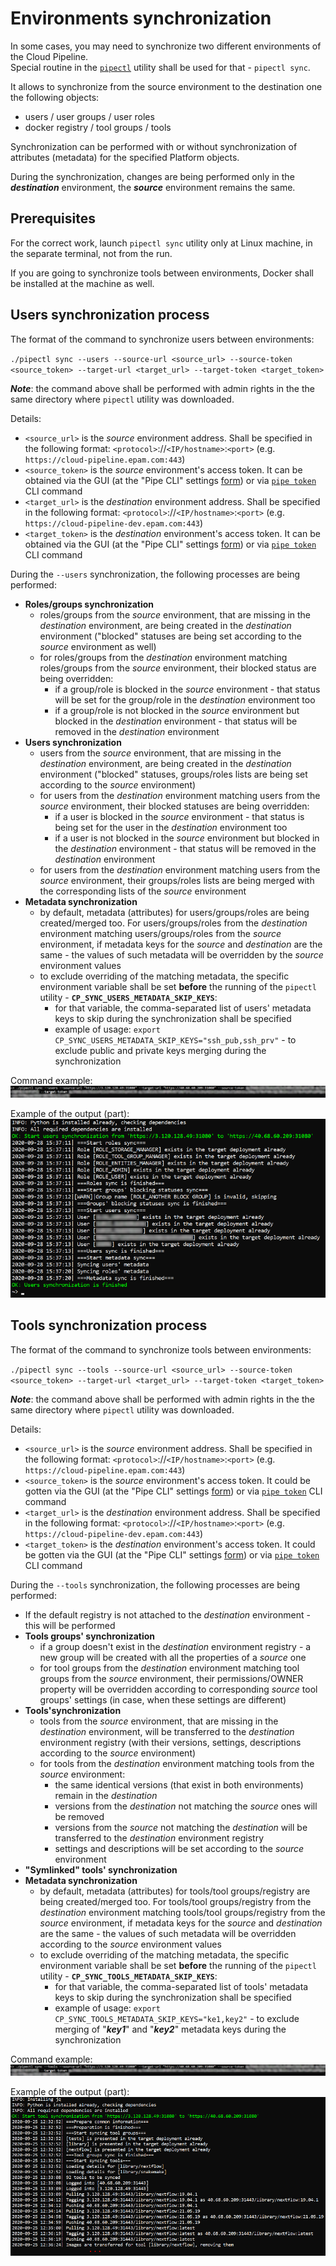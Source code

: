 # Environments synchronization

In some cases, you may need to synchronize two different environments of the Cloud Pipeline.  
Special routine in the [`pipectl`](https://github.com/epam/cloud-pipeline/tree/develop/deploy/README.md) utility shall be used for that - `pipectl sync`.

It allows to synchronize from the source environment to the destination one the following objects:

- users / user groups / user roles
- docker registry / tool groups / tools

Synchronization can be performed with or without synchronization of attributes (metadata) for the specified Platform objects.

During the synchronization, changes are being performed only in the **_destination_** environment, the **_source_** environment remains the same.

## Prerequisites

For the correct work, launch `pipectl sync` utility only at Linux machine, in the separate terminal, not from the run.

If you are going to synchronize tools between environments, Docker shall be installed at the machine as well.

## Users synchronization process

The format of the command to synchronize users between environments:

`./pipectl sync --users --source-url <source_url> --source-token <source_token> --target-url <target_url> --target-token <target_token>`

**_Note_**: the command above shall be performed with admin rights in the the same directory where `pipectl` utility was downloaded.

Details:

- `<source_url>` is the _source_ environment address. Shall be specified in the following format: `<protocol>`://`<IP/hostname>`:`<port>` (e.g. `https://cloud-pipeline.epam.com:443`)
- `<source_token>` is the _source_ environment's access token. It can be obtained via the GUI (at the "Pipe CLI" settings [form](../../manual/12_Manage_Settings/12._Manage_Settings.md#cli-tab)) or via [`pipe token`](../../manual/14_CLI/14.1._Install_and_setup_CLI.md#using-pipe-token-command) CLI command
- `<target_url>` is the _destination_ environment address. Shall be specified in the following format: `<protocol>`://`<IP/hostname>`:`<port>` (e.g. `https://cloud-pipeline-dev.epam.com:443`)
- `<target_token>` is the _destination_ environment's access token. It can be obtained via the GUI (at the "Pipe CLI" settings [form](../../manual/12_Manage_Settings/12._Manage_Settings.md#cli-tab)) or via [`pipe token`](../../manual/14_CLI/14.1._Install_and_setup_CLI.md#using-pipe-token-command) CLI command

During the `--users` synchronization, the following processes are being performed:

- **Roles/groups synchronization**
    - roles/groups from the _source_ environment, that are missing in the _destination_ environment, are being created in the _destination_ environment ("blocked" statuses are being set according to the _source_ environment as well)
    - for roles/groups from the _destination_ environment matching roles/groups from the _source_ environment, their blocked status are being overridden:
        - if a group/role is blocked in the _source_ environment - that status will be set for the group/role in the _destination_ environment too
        - if a group/role is not blocked in the _source_ environment but blocked in the _destination_ environment - that status will be removed in the _destination_ environment
- **Users synchronization**
    - users from the _source_ environment, that are missing in the _destination_ environment, are being created in the _destination_ environment ("blocked" statuses, groups/roles lists are being set according to the _source_ environment)
    - for users from the _destination_ environment matching users from the _source_ environment, their blocked statuses are being overridden:
        - if a user is blocked in the _source_ environment - that status is being set for the user in the _destination_ environment too
        - if a user is not blocked in the _source_ environment but blocked in the _destination_ environment - that status will be removed in the _destination_ environment
    - for users from the _destination_ environment matching users from the _source_ environment, their groups/roles lists are being merged with the corresponding lists of the _source_ environment
- **Metadata synchronization**
    - by default, metadata (attributes) for users/groups/roles are being created/merged too. For users/groups/roles from the _destination_ environment matching users/groups/roles from the _source_ environment, if metadata keys for the _source_ and _destination_ are the same - the values of such metadata will be overridden by the _source_ environment values
    - to exclude overriding of the matching metadata, the specific environment variable shall be set **before** the running of the `pipectl` utility - **`CP_SYNC_USERS_METADATA_SKIP_KEYS`**:
        - for that variable, the comma-separated list of users' metadata keys to skip during the synchronization shall be specified
        - example of usage: `export CP_SYNC_USERS_METADATA_SKIP_KEYS="ssh_pub,ssh_prv"` - to exclude public and private keys merging during the synchronization

Command example:  
    ![CP_EnvironmentsSynchronization](attachments/EnvironmentsSynchronization_01.png)

Example of the output (part):  
    ![CP_EnvironmentsSynchronization](attachments/EnvironmentsSynchronization_02.png)

## Tools synchronization process

The format of the command to synchronize tools between environments:

`./pipectl sync --tools --source-url <source_url> --source-token <source_token> --target-url <target_url> --target-token <target_token>`

**_Note_**: the command above shall be performed with admin rights in the the same directory where `pipectl` utility was downloaded.

Details:

- `<source_url>` is the _source_ environment address. Shall be specified in the following format: `<protocol>`://`<IP/hostname>`:`<port>` (e.g. `https://cloud-pipeline.epam.com:443`)
- `<source_token>` is the _source_ environment's access token. It could be gotten via the GUI (at the "Pipe CLI" settings [form](../../manual/12_Manage_Settings/12._Manage_Settings.md#cli-tab)) or via [`pipe token`](../../manual/14_CLI/14.1._Install_and_setup_CLI.md#using-pipe-token-command) CLI command
- `<target_url>` is the _destination_ environment address. Shall be specified in the following format: `<protocol>`://`<IP/hostname>`:`<port>` (e.g. `https://cloud-pipeline-dev.epam.com:443`)
- `<target_token>` is the _destination_ environment's access token. It could be gotten via the GUI (at the "Pipe CLI" settings [form](../../manual/12_Manage_Settings/12._Manage_Settings.md#cli-tab)) or via [`pipe token`](../../manual/14_CLI/14.1._Install_and_setup_CLI.md#using-pipe-token-command) CLI command

During the `--tools` synchronization, the following processes are being performed:

- If the default registry is not attached to the _destination_ environment - this will be performed
- **Tools groups' synchronization**
    - if a group doesn't exist in the _destination_ environment registry - a new group will be created with all the properties of a _source_ one
    - for tool groups from the _destination_ environment matching tool groups from the _source_ environment, their permissions/OWNER property will be overridden according to corresponding _source_ tool groups' settings (in case, when these settings are different)
- **Tools'synchronization**
    - tools from the _source_ environment, that are missing in the _destination_ environment, will be transferred to the _destination_ environment registry (with their versions, settings, descriptions according to the _source_ environment)
    - for tools from the _destination_ environment matching tools from the _source_ environment:
        - the same identical versions (that exist in both environments) remain in the _destination_
        - versions from the _destination_ not matching the _source_ ones will be removed
        - versions from the _source_ not matching the _destination_ will be transferred to the _destination_ environment registry
        - settings and descriptions will be set according to the _source_ environment
- **"Symlinked" tools' synchronization**
- **Metadata synchronization**
    - by default, metadata (attributes) for tools/tool groups/registry are being created/merged too. For tools/tool groups/registry from the _destination_ environment matching tools/tool groups/registry from the _source_ environment, if metadata keys for the _source_ and _destination_ are the same - the values of such metadata will be overridden according to the _source_ environment values
    - to exclude overriding of the matching metadata, the specific environment variable shall be set **before** the running of the `pipectl` utility - **`CP_SYNC_TOOLS_METADATA_SKIP_KEYS`**:
        - for that variable, the comma-separated list of tools' metadata keys to skip during the synchronization shall be specified
        - example of usage: `export CP_SYNC_TOOLS_METADATA_SKIP_KEYS="ke1,key2"` - to exclude merging of "**_key1_**" and "**_key2_**" metadata keys during the synchronization

Command example:  
    ![CP_EnvironmentsSynchronization](attachments/EnvironmentsSynchronization_03.png)

Example of the output (part):  
    ![CP_EnvironmentsSynchronization](attachments/EnvironmentsSynchronization_04.png)
